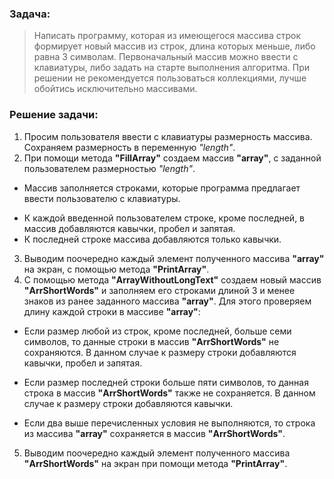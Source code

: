 ### Задача: 
>Написать программу, которая из имеющегося массива строк формирует новый массив из строк, длина которых меньше, 
либо равна 3 символам. Первоначальный массив можно ввести с клавиатуры, либо задать на старте выполнения алгоритма. 
При решении не рекомендуется пользоваться коллекциями, лучше обойтись исключительно массивами.
### Решение задачи:
1. Просим пользователя ввести с клавиатуры размерность массива. Сохраняем размерность в переменную *"length"*.
2. При помощи метода **"FillArray"** создаем массив __"array"__, с заданной пользователем размерностью _"length"_.

- Массив заполняется строками, которые программа предлагает ввести пользователю с клавиатуры.
 * К каждой введенной пользователем строке, кроме последней, в массив добавляются кавычки, пробел и запятая.
 * К последней строке массива добавляются только кавычки.
3. Выводим поочередно каждый элемент полученного массива **"array"** на экран, с помощью метода **"PrintArray"**. 
4. С помощью метода **"ArrayWithoutLongText"** создаем новый массив __"ArrShortWords"__ и заполняем его строками длиной 3 и менее знаков из ранее заданного массива __"array"__. Для этого проверяем длину каждой строки в массиве **"array"**:
 - Если размер любой из строк, кроме последней, больше семи символов, то данные строки в массив **"ArrShortWords"** не сохраняются. В данном случае к размеру строки добавляются кавычки, пробел и запятая.
 * Если размер последней строки больше пяти символов, то данная строка в массив __"ArrShortWords"__ также не сохраняется. В данном случае к размеру строки добавляются кавычки.
 + Если два выше перечисленных условия не выполняются, то строка из массива __"array"__ сохраняется в массив **"ArrShortWords"**.
5. Выводим поочередно каждый элемент полученного массива **"ArrShortWords"** на экран при помощи метода **"PrintArray"**.